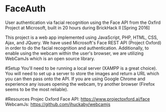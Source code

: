 # FaceAuth
User authentication via facial recognition using the Face API from the Oxfird Project at Microsoft, built in 20 hours during BrickHack II [Spring 2016] 

This project is a web app implemented using JavaScript, PHP, HTML, CSS, Ajax, and JQuery. We have used Microsoft's Face REST API (Project Oxford) 
in order to do the facial recognition and authentication. Additionally, to enable using the webcam within the user's browser, we are utilizing WebCamJs which is an open source library.

#Setup
You'll need to be running a local server (XAMPP is a great choice). You will need to set up a server to store the images and return a URL which you can then pass onto the API.
If you are using Google Chrome and experience any issues opening the webcam, try another browser (Firefox seems to be the most reliable).

#Resources
Projec Oxford Face API: https://www.projectoxford.ai/face
WebcamJs: https://github.com/jhuckaby/webcamjs
